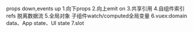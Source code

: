 props down,events up
1.向下props
2.向上emit on
3.共享引用
4.自组件索引refs 脱离数据流
5.全局对象 子组件watch/computed全局变量
6.vuex:domain data、App state、UI state
7.slot